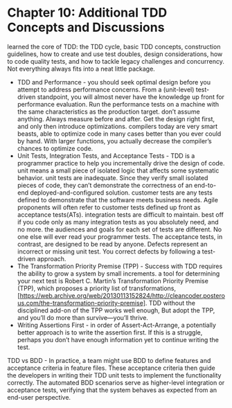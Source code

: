 # Chapter 10: Additional TDD Concepts and Discussions
learned the core of TDD: the TDD cycle, basic TDD concepts, construction guidelines, how to create and use test doubles, design considerations, how to code quality tests, and how to tackle legacy challenges and concurrency. Not everything always fits into a neat little package.

* TDD and Performance - you should seek optimal design before you attempt to address performance concerns. From a (unit-level) test-driven standpoint, you will almost never have the knowledge up front for performance evaluation. Run the performance tests on a machine with the same characteristics as the production target. don’t assume anything. Always measure before and after. Get the design right first, and only then introduce optimizations. compilers today are very smart beasts, able to optimize code in many cases better than you ever could by hand. With larger functions, you actually decrease the compiler’s chances to optimize code.
* Unit Tests, Integration Tests, and Acceptance Tests - TDD is a programmer practice to help you incrementally drive the design of code. ​unit​ means a small piece of isolated logic that affects some systematic behavior. unit tests are inadequate. Since they verify small isolated pieces of code, they can’t demonstrate the correctness of an end-to-end deployed-and-configured solution.  customer tests are any tests defined to demonstrate that the software meets business needs. Agile proponents will often refer to customer tests defined up front as​ acceptance tests​(ATs). integration tests are difficult to maintain. best off if you code only as many integration tests as you absolutely need, and no more. the audiences and goals for each set of tests are different. No one else will ever read your programmer tests. The acceptance tests, in contrast, are designed to be read by anyone. Defects represent an incorrect or missing unit test. You correct defects by following a test-driven approach.
* The Transformation Priority Premise (TPP) - Success with TDD requires the ability to grow a system by small increments. a tool for determining your next test is Robert C. Martin’s ​Transformation Priority Premise (TPP)​, which proposes a priority list of transformations, [https://web.archive.org/web/20130113152824/http://cleancoder.posterous.com/the-transformation-priority-premise]. TDD without the disciplined add-on of the TPP works well enough, But adopt the TPP, and you’ll do more than survive—you’ll thrive.
* Writing Assertions First - in order of Assert-Act-Arrange, a potentially better approach is to write the assertion first. If this is a struggle, perhaps you don’t have enough information yet to continue writing the test.

TDD vs BDD - 
In practice, a team might use BDD to define features and acceptance criteria in feature files. These acceptance criteria then guide the developers in writing their TDD unit tests to implement the functionality correctly. The automated BDD scenarios serve as higher-level integration or acceptance tests, verifying that the system behaves as expected from an end-user perspective.
